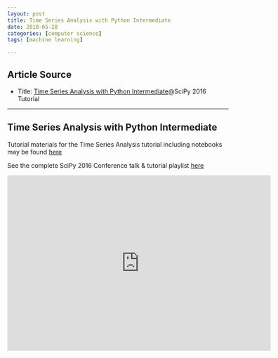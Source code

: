 ```yaml
---
layout: post
title: Time Series Analysis with Python Intermediate
date: 2018-05-28
categories: [computer science]
tags: [machine learning]

---
```


## Article Source
* Title: [Time Series Analysis with Python Intermediate](https://www.youtube.com/watch?v=JNfxr4BQrLk)@SciPy 2016 Tutorial 

---

## Time Series Analysis with Python Intermediate

Tutorial materials for the Time Series Analysis tutorial including notebooks may be found [here](https://www.youtube.com/redirect?redir_token=ZRWpk8KY3ntDWojLL6_m92vXhnJ8MTUyNzYyNzk0NkAxNTI3NTQxNTQ2&q=https%3A%2F%2Fgithub.com%2FAileenNielsen%2FTimeSeriesAnalysisWithPython&v=JNfxr4BQrLk&event=video_description)

See the complete SciPy 2016 Conference talk & tutorial playlist [here](https://www.youtube.com/playlist?list=PLYx7XA2nY5Gf37zYZMw6OqGFRPjB1jCy6)

<iframe width="600" height="400" src="https://www.youtube.com/embed/JNfxr4BQrLk" frameborder="0" allow="autoplay; encrypted-media" allowfullscreen></iframe>
